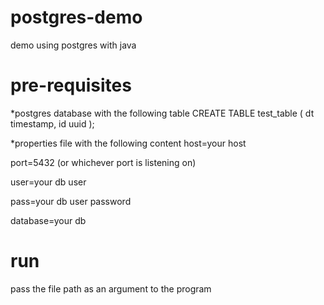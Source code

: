 postgres-demo
=============

demo using postgres with java

pre-requisites
==============
*postgres database with the following table
CREATE TABLE test_table
(
  dt timestamp,
  id uuid
);

*properties file with the following content
host=your host

port=5432 (or whichever port is listening on)

user=your db user

pass=your db user password

database=your db

run
===
pass the file path as an argument to the program
